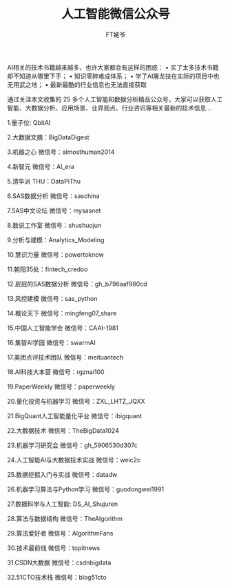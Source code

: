 ﻿---
layout: post
title: 人工智能微信公众号
author: FT姥爷
tags: [tag1 tag2]
comments: true
excerpt: 
category:
- 资讯
---

AI相关的技术书籍越来越多，也许大家都会有这样的困惑：
• 买了太多技术书籍却不知道从哪里下手；
• 知识零碎难成体系；
• 学了AI屠龙技在实际的项目中也无用武之地；
• 最新最酷的行业信息也无法直接获取

通过关注本文收集的 25 多个人工智能和数据分析精品公众号，大家可以获取人工智能、大数据分析、应用场景、业界观点、行业咨讯等相关最新的技术信息...

<!--more-->

1.量子位: QbitAI

2.大数据文摘：BigDataDigest

3.机器之心 微信号：almosthuman2014

4.新智元 微信号：AI_era

5.清华派 THU：DataPiThu

6.SAS数据分析 微信号：saschina

7.SAS中文论坛 微信号：mysasnet

8.数说工作室 微信号：shushuojun

9.分析与建模：Analytics_Modeling

10.慧识力量 微信号：powertoknow

11.朝阳35处：fintech_credoo

12.屁屁的SAS数据分析 微信号：gh_b796aaf980cd

13.风控建模 微信号：sas_python

14.概论天下 微信号：mingfeng07_share

15.中国人工智能学会 微信号：CAAI-1981

16.集智AI学园 微信号：swarmAI

17.美团点评技术团队 微信号：meituantech

18.AI科技大本营 微信号：rgznai100

19.PaperWeekly 微信号：paperweekly

20.量化投资与机器学习 微信号：ZXL_LHTZ_JQXX

21.BigQuant人工智能量化平台 微信号：ibigquant

22.大数据技术 微信号：TheBigData1024

23.机器学习研究会 微信号：gh_5906530d307c

24.人工智能AI与大数据技术实战 微信号：weic2c

25.数据挖掘入门与实战 微信号：datadw

26.机器学习算法与Python学习 微信号：guodongwei1991

27.数据科学与人工智能: DS_AI_Shujuren

28.算法与数据结构 微信号：TheAlgorithm

29.算法爱好者 微信号：AlgorithmFans

30.技术最前线 微信号：topitnews

31.CSDN大数据 微信号：csdnbigdata

32.51CTO技术栈 微信号：blog51cto
